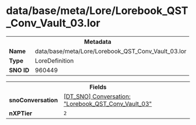 <h1>data/base/meta/Lore/Lorebook_QST_Conv_Vault_03.lor</h1><table><tr><th colspan="100%">Metadata</th></tr><tr><td><b>Name</b></td><td>data/base/meta/Lore/Lorebook_QST_Conv_Vault_03.lor</td></tr><tr><td><b>Type</b></td><td>LoreDefinition</td></tr><tr><td><b>SNO ID</b></td><td>960449</td></tr></table>

<table><tr><th colspan="100%">Fields</th></tr><tr><td><b>snoConversation</b></td><td><a href="..\Conversation\Lorebook_QST_Conv_Vault_03.cnv">[DT_SNO] Conversation: "Lorebook_QST_Conv_Vault_03"</a></td></tr><tr><td><b>nXPTier</b></td><td><code>2</code></td></tr></table>

